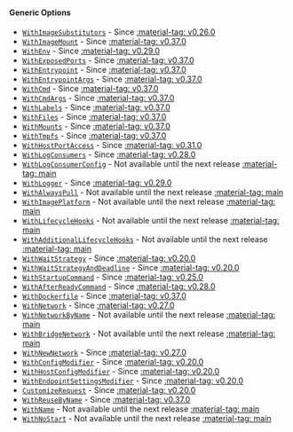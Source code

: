 #### Generic Options

- [`WithImageSubstitutors`](/features/creating_container/#withimagesubstitutors) - Since <a href="https://github.com/testcontainers/testcontainers-go/releases/tag/v0.26.0"><span class="tc-version">:material-tag: v0.26.0</span></a>
- [`WithImageMount`](/features/creating_container/#withimagemount) - Since <a href="https://github.com/testcontainers/testcontainers-go/releases/tag/v0.37.0"><span class="tc-version">:material-tag: v0.37.0</span></a>
- [`WithEnv`](/features/creating_container/#withenv) - Since <a href="https://github.com/testcontainers/testcontainers-go/releases/tag/v0.29.0"><span class="tc-version">:material-tag: v0.29.0</span></a>
- [`WithExposedPorts`](/features/creating_container/#withexposedports) - Since <a href="https://github.com/testcontainers/testcontainers-go/releases/tag/v0.37.0"><span class="tc-version">:material-tag: v0.37.0</span></a>
- [`WithEntrypoint`](/features/creating_container/#withentrypoint) - Since <a href="https://github.com/testcontainers/testcontainers-go/releases/tag/v0.37.0"><span class="tc-version">:material-tag: v0.37.0</span></a>
- [`WithEntrypointArgs`](/features/creating_container/#withentrypointargs) - Since <a href="https://github.com/testcontainers/testcontainers-go/releases/tag/v0.37.0"><span class="tc-version">:material-tag: v0.37.0</span></a>
- [`WithCmd`](/features/creating_container/#withcmd) - Since <a href="https://github.com/testcontainers/testcontainers-go/releases/tag/v0.37.0"><span class="tc-version">:material-tag: v0.37.0</span></a>
- [`WithCmdArgs`](/features/creating_container/#withcmdargs) - Since <a href="https://github.com/testcontainers/testcontainers-go/releases/tag/v0.37.0"><span class="tc-version">:material-tag: v0.37.0</span></a>
- [`WithLabels`](/features/creating_container/#withlabels) - Since <a href="https://github.com/testcontainers/testcontainers-go/releases/tag/v0.37.0"><span class="tc-version">:material-tag: v0.37.0</span></a>
- [`WithFiles`](/features/creating_container/#withfiles) - Since <a href="https://github.com/testcontainers/testcontainers-go/releases/tag/v0.37.0"><span class="tc-version">:material-tag: v0.37.0</span></a>
- [`WithMounts`](/features/creating_container/#withmounts) - Since <a href="https://github.com/testcontainers/testcontainers-go/releases/tag/v0.37.0"><span class="tc-version">:material-tag: v0.37.0</span></a>
- [`WithTmpfs`](/features/creating_container/#withtmpfs) - Since <a href="https://github.com/testcontainers/testcontainers-go/releases/tag/v0.37.0"><span class="tc-version">:material-tag: v0.37.0</span></a>
- [`WithHostPortAccess`](/features/creating_container/#withhostportaccess) - Since <a href="https://github.com/testcontainers/testcontainers-go/releases/tag/v0.31.0"><span class="tc-version">:material-tag: v0.31.0</span></a>
- [`WithLogConsumers`](/features/creating_container/#withlogconsumers) - Since <a href="https://github.com/testcontainers/testcontainers-go/releases/tag/v0.28.0"><span class="tc-version">:material-tag: v0.28.0</span></a>
- [`WithLogConsumerConfig`](/features/creating_container/#withlogconsumerconfig) - Not available until the next release <a href="https://github.com/testcontainers/testcontainers-go"><span class="tc-version">:material-tag: main</span></a>
- [`WithLogger`](/features/creating_container/#withlogger) - Since <a href="https://github.com/testcontainers/testcontainers-go/releases/tag/v0.29.0"><span class="tc-version">:material-tag: v0.29.0</span></a>
- [`WithAlwaysPull`](/features/creating_container/#withalwayspull) - Not available until the next release <a href="https://github.com/testcontainers/testcontainers-go"><span class="tc-version">:material-tag: main</span></a>
- [`WithImagePlatform`](/features/creating_container/#withimageplatform) - Not available until the next release <a href="https://github.com/testcontainers/testcontainers-go"><span class="tc-version">:material-tag: main</span></a>
- [`WithLifecycleHooks`](/features/creating_container/#withlifecyclehooks) - Not available until the next release <a href="https://github.com/testcontainers/testcontainers-go"><span class="tc-version">:material-tag: main</span></a>
- [`WithAdditionalLifecycleHooks`](/features/creating_container/#withadditionallifecyclehooks) - Not available until the next release <a href="https://github.com/testcontainers/testcontainers-go"><span class="tc-version">:material-tag: main</span></a>
- [`WithWaitStrategy`](/features/creating_container/#withwaitstrategy) - Since <a href="https://github.com/testcontainers/testcontainers-go/releases/tag/v0.37.0"><span class="tc-version">:material-tag: v0.20.0</span></a>
- [`WithWaitStrategyAndDeadline`](/features/creating_container/#withwaitstrategyanddeadline) - Since <a href="https://github.com/testcontainers/testcontainers-go/releases/tag/v0.37.0"><span class="tc-version">:material-tag: v0.20.0</span></a>
- [`WithStartupCommand`](/features/creating_container/#withstartupcommand) - Since <a href="https://github.com/testcontainers/testcontainers-go/releases/tag/v0.25.0"><span class="tc-version">:material-tag: v0.25.0</span></a>
- [`WithAfterReadyCommand`](/features/creating_container/#withafterreadycommand) - Since <a href="https://github.com/testcontainers/testcontainers-go/releases/tag/v0.28.0"><span class="tc-version">:material-tag: v0.28.0</span></a>
- [`WithDockerfile`](/features/creating_container/#withdockerfile) - Since <a href="https://github.com/testcontainers/testcontainers-go/releases/tag/v0.37.0"><span class="tc-version">:material-tag: v0.37.0</span></a>
- [`WithNetwork`](/features/creating_container/#withnetwork) - Since <a href="https://github.com/testcontainers/testcontainers-go/releases/tag/v0.27.0"><span class="tc-version">:material-tag: v0.27.0</span></a>
- [`WithNetworkByName`](/features/creating_container/#withnetworkbyname) - Not available until the next release <a href="https://github.com/testcontainers/testcontainers-go"><span class="tc-version">:material-tag: main</span></a>
- [`WithBridgeNetwork`](/features/creating_container/#withbridgenetwork) - Not available until the next release <a href="https://github.com/testcontainers/testcontainers-go"><span class="tc-version">:material-tag: main</span></a>
- [`WithNewNetwork`](/features/creating_container/#withnewnetwork) - Since <a href="https://github.com/testcontainers/testcontainers-go/releases/tag/v0.27.0"><span class="tc-version">:material-tag: v0.27.0</span></a>
- [`WithConfigModifier`](/features/creating_container/#withconfigmodifier) - Since <a href="https://github.com/testcontainers/testcontainers-go/releases/tag/v0.37.0"><span class="tc-version">:material-tag: v0.20.0</span></a>
- [`WithHostConfigModifier`](/features/creating_container/#withhostconfigmodifier) - Since <a href="https://github.com/testcontainers/testcontainers-go/releases/tag/v0.37.0"><span class="tc-version">:material-tag: v0.20.0</span></a>
- [`WithEndpointSettingsModifier`](/features/creating_container/#withendpointsettingsmodifier) - Since <a href="https://github.com/testcontainers/testcontainers-go/releases/tag/v0.37.0"><span class="tc-version">:material-tag: v0.20.0</span></a>
- [`CustomizeRequest`](/features/creating_container/#customizerequest) - Since <a href="https://github.com/testcontainers/testcontainers-go/releases/tag/v0.37.0"><span class="tc-version">:material-tag: v0.20.0</span></a>
- [`WithReuseByName`](/features/creating_container/#withreusebyname) - Since <a href="https://github.com/testcontainers/testcontainers-go/releases/tag/v0.37.0"><span class="tc-version">:material-tag: v0.37.0</span></a>
- [`WithName`](/features/creating_container/#withname) - Not available until the next release <a href="https://github.com/testcontainers/testcontainers-go"><span class="tc-version">:material-tag: main</span></a>
- [`WithNoStart`](/features/creating_container/#withnostart) - Not available until the next release <a href="https://github.com/testcontainers/testcontainers-go"><span class="tc-version">:material-tag: main</span></a>
